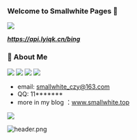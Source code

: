 ### Welcome to Smallwhite Pages 👋


![](http://antzuhl.cn:4000/get/@SmallWhite-CZY.readme)

<i><b>https://api.lyiqk.cn/bing</b></i>





### 🌱 About Me

 
[![](https://img.shields.io/badge/OS-Arch%20Linux-33aadd?style=flat-square&logo=arch-linux&logoColor=ffffff)](https://www.archlinux.org/)
[![](https://img.shields.io/badge/iPhone-12-D5D4D4?style=flat-square&logo=apple&logoColor=FFFFFF)](https://www.apple.com/)
![](https://img.shields.io/badge/-python-007396?style=flat-square&logo=python&logoColor=ffffff)
![](https://img.shields.io/badge/-pytorch-FF8300?style=flat-square&logo=pytorch&logoColor=ffffff)

- email: smallwhite_czy@163.com
- QQ:    11*******
- more in my blog ：www.smallwhite.top

![](https://komarev.com/ghpvc/?Smallwhite-CZY&color=green)

![header.png](https://ossbao.oss-cn-qingdao.aliyuncs.com/github/header.png)



<!--
**SmallWhite-CZY/SmallWhite-CZY** is a ✨ _special_ ✨ repository because its `README.md` (this file) appears on your GitHub profile.

Here are some ideas to get you started:

- 🔭 I’m currently working on ...
- 🌱 I’m currently learning ...
- 👯 I’m looking to collaborate on ...
- 🤔 I’m looking for help with ...
- 💬 Ask me about ...
- 📫 How to reach me: ...
- 😄 Pronouns: ...
- ⚡ Fun fact: ...
-->
